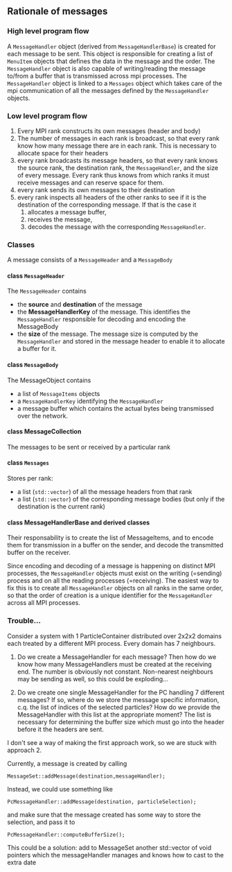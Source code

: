 ## Rationale of messages

### High level program flow
A `MessageHandler` object (derived from `MessageHandlerBase`) is created for each 
message to be sent. This object is responsible for creating a list of `MenuItem` objects 
that defines the data in the message and the order. The `MessageHandler` object is also 
capable of writing/reading the message to/from a buffer that is transmissed across mpi 
processes. 
The `MessageHandler` object is linked to a `Messages` object which takes care of the mpi
communication of all the messages defined by the `MessageHandler` objects.

### Low level program flow

1. Every MPI rank constructs its own messages (header and body)
2. The number of messages in each rank is broadcast, so that every rank know how many
   message there are in each rank. This is necessary to allocate space for their headers
3. every rank broadcasts its message headers, so that every rank knows the source rank, 
   the destination rank, the `MessageHandler`, and the size of every message. Every rank
   thus knows from which ranks it must receive messages and can reserve space for them.
4. every rank sends its own messages to their destination
5. every rank inspects all headers of the other ranks to see if it is the destination of 
   the corresponding message. If that is the case it 
   1. allocates a message buffer, 
   2. receives the message,
   3. decodes the message with the corresponding `MessageHandler`. 





### Classes

A message consists of a `MessageHeader` and a `MessageBody`   

#### class `MessageHeader`
The `MessageHeader` contains
- the **source** and **destination** of the message
- the **MessageHandlerKey** of the message. This identifies the `MessageHandler` 
  responsible for decoding and encoding the MessageBody
- the **size** of the message. The message size is computed by the `MessageHandler` 
  and stored in the message header to enable it to allocate a buffer for it.


#### class `MessageBody`
The MessageObject contains
- a list of `MessageItems` objects
- a `MessageHandlerKey` identifying the `MessageHandler`
- a message buffer which contains the actual bytes being transmissed over the
  network. 

#### class MessageCollection
The messages to be sent or received by a particular rank 
 
#### class `Messages`
Stores per rank:
- a list (`std::vector`) of all the message headers from that rank
- a list (`std::vector`) of the corresponding message bodies (but only if the destination 
  is the current rank)

#### class MessageHandlerBase and derived classes
Their responsability is to create the list of MessageItems, and to encode them for 
transmission in a buffer on the sender, and decode the transmitted buffer on the
receiver.

Since encoding and decoding of a message is happening on distinct MPI processes, 
the `MessageHandler` objects must exist on the writing (=sending) process and 
on all the reading processes (=receiving). The easiest way to fix this is to
create all `MessageHandler` objects on all ranks in the same order, so that 
the order of creation is a unique identifier for the `MessageHandler` across all
MPI processes.

### Trouble...

Consider a system with 1 ParticleContainer distributed over 2x2x2 domains 
each treated by a different MPI process. Every domain has 7 neighbours. 

1. Do we create a MessageHandler for each message? Then how do we know how 
   many MessageHandlers must be created at the receiving end. The number is 
   obviously not constant. Non-nearest neighbours may be sending as well, so
   this could be exploding... 

2. Do we create one single MessageHandler for the PC handling 7 different 
   messages? If so, where do we store the message specific information, c.q. 
   the list of indices of the selected particles? How do we provide the 
   MessageHandler with this list at the appropriate moment? The list is  
   necessary for determining the buffer size which must go into the header
   before it the headers are sent.

I don't see a way of making the first approach work, so we are stuck with
approach 2.

Currently, a message is created by calling 

    MessageSet::addMessage(destination,messageHandler);

Instead, we could use something like
    
    PcMessageHandler::addMessage(destination, particleSelection);

and make sure that the message created has some way to store the selection, 
and pass it to 

    PcMessageHandler::computeBufferSize();

This could be a solution: add to MessageSet another std::vector of void pointers 
which the messageHandler manages and knows how to cast to the extra date  
